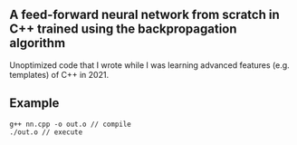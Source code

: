 ## A feed-forward neural network from scratch in C++ trained using the backpropagation algorithm

Unoptimized code that I wrote while I was learning advanced features (e.g. templates) of C++ in 2021. 

## Example

```g++
g++ nn.cpp -o out.o // compile
./out.o // execute
```
